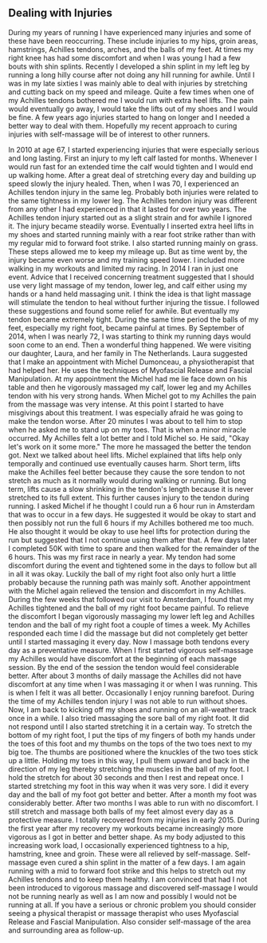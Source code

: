 ## Dealing with Injuries

During my years of running I have experienced many injuries and some of these have been reoccurring.
These include injuries to my hips, groin areas, hamstrings, Achilles tendons, arches, and the balls
of my feet. At times my right knee has had some discomfort and when I was young I had a few bouts with
shin splints. Recently I developed a shin splint in my left leg by running a long hilly course after
not doing any hill running for awhile. Until I was in my late sixties I was mainly able to deal with
injuries by stretching and cutting back on my speed and mileage. Quite a few times when one of my
Achilles tendons bothered me I would run with extra heel lifts. The pain would eventually go away,
I would take the lifts out of my shoes and I would be fine. A few years ago injuries started to hang
on longer and I needed a better way to deal with them. Hopefully my recent approach to curing injuries
with self-massage will be of interest to other runners.

In 2010 at age 67, I started experiencing injuries that were especially serious and long lasting. First
an injury to my left calf  lasted for months. Whenever I would run fast for an extended time the calf
would tighten and I would end up walking home.  After a great deal of stretching every day and building
up speed slowly the injury healed.  Then, when I was 70, I experienced an Achilles tendon injury in
the same leg. Probably both injuries were related to the same tightness in my lower leg. The Achilles
tendon injury was different from any other I had experienced in that it lasted for over two years.
The Achilles tendon injury started out as a slight strain and for awhile I ignored it. The injury
became steadily worse. Eventually I inserted extra heel lifts in my shoes and started running mainly
with a rear foot strike rather than with my regular mid to forward foot strike. I also started running
mainly on grass. These steps allowed me to keep my mileage up. But as time went by, the injury became
even worse and my training speed lower. I included more walking in my workouts and limited my racing.
In 2014 I ran in just one event. Advice that I received concerning treatment suggested that I should
use very light massage of my tendon, lower leg, and calf either using my hands or a hand held massaging
unit. I think the idea is that light massage will stimulate the tendon to heal without further injuring
the tissue. I followed these suggestions and found some relief for awhile. But eventually my tendon
became extremely tight. During the same time period the balls of my feet, especially my right foot,
became painful at times. By September of 2014, when I was nearly 72, I was starting to think my running
days would soon come to an end. Then a wonderful thing happened. We were visiting our daughter,
Laura, and her family in The Netherlands. Laura suggested that I make an appointment with Michel
Dumonceau, a physiotherapist that had helped her. He uses the techniques of Myofascial Release and
Fascial Manipulation. At my appointment the Michel had me lie face down on his table and then he
vigorously massaged my calf, lower leg and my Achilles tendon with his very strong hands. When Michel
got to my Achilles the pain from the massage was very intense. At this point I started to have
misgivings about this treatment. I was especially afraid he was going to make the tendon worse. After
20 minutes I was about to tell him to stop when he asked me to stand up on my toes. That is when a
minor miracle occurred. My Achilles felt a lot better and I told Michel so. He said, "Okay let's work
on it some more." The more he massaged the better the tendon got. Next we talked about heel lifts.
Michel explained that lifts help only temporally and continued use eventually causes harm. Short term,
lifts make the Achilles feel better because they cause the sore tendon to not stretch as much as it
normally would during walking or running. But long term, lifts cause a slow shrinking in the tendon's
length because it is never stretched to its full extent. This further causes injury to the tendon
during running. I asked Michel if he thought I could run a 6 hour run in Amsterdam that was to occur
in a few days. He suggested it would be okay to start and then possibly not run the full 6 hours if
my Achilles bothered me too much. He also thought it would be okay to use heel lifts for protection
during the run but suggested that I not continue using them after that. A few days later I completed
50K with time to spare and then walked for the remainder of the 6 hours. This was my first race in
nearly a year. My tendon had some discomfort during the event and tightened some in the days to follow
but all in all it was okay. Luckily the ball of my right foot also only hurt a little probably because
the running path was mainly soft. Another appointment with the Michel again relieved the tension and
discomfort in my Achilles. During the few weeks that followed our visit to Amsterdam, I found that
my Achilles tightened and the ball of my right foot became painful. To relieve the discomfort I began
vigorously massaging my lower left leg and Achilles tendon and the ball of my right foot a couple of
times a week. My Achilles responded each time I did the massage but did not completely get better until
I started massaging it every day. Now I massage both tendons every day as a preventative measure. When
I first started vigorous self-massage my Achilles would have discomfort at the beginning of each
massage session. By the end of the session the tendon would feel considerable better. After about 3
months of daily massage the Achilles did not have discomfort at any time when I was massaging it or
when I was running. This is when I felt it was all better. Occasionally I enjoy running barefoot.
During the time of my Achilles tendon injury I was not able to run without shoes. Now, I am back to
kicking off my shoes and running on an all-weather track once in a while. I also tried massaging the
sore ball of my right foot. It did not respond until I also started stretching it in a certain way.
To stretch the bottom of my right foot, I put the tips of my fingers of both my hands under the toes
of this foot and my thumbs on the tops of the two toes next to my big toe. The thumbs are positioned
where the knuckles of the two toes stick up a little. Holding my toes in this way, I pull them upward
and back in the direction of my leg thereby stretching the muscles in the ball of my foot. I hold the
stretch for about 30 seconds and then I rest and repeat once. I started stretching my foot in this
way when it was very sore. I did it every day and the ball of my foot got better and better. After a
month my foot was considerably better. After two months I was able to run with no discomfort. I still
stretch and massage both balls of my feet almost every day as a protective measure. I totally recovered
from my injuries in early 2015. During the first year after my recovery my workouts became increasingly
more vigorous as I got in better and better shape. As my body adjusted to this increasing work load,
I occasionally experienced tightness to a hip, hamstring, knee and groin. These were all relieved by
self-massage. Self-massage even cured a shin splint in the matter of a few days. I am again running
with a mid to forward foot strike and this helps to stretch out my Achilles tendons and to keep them
healthy. I am convinced that had I not been introduced to vigorous massage and discovered self-massage
I would not be running nearly as well as I am now and possibly I would not be running at all. If you
have a serious or chronic problem you should consider seeing a physical therapist or massage therapist
who uses Myofascial Release and Fascial Manipulation. Also consider self-massage of the area and
surrounding area as follow-up.
